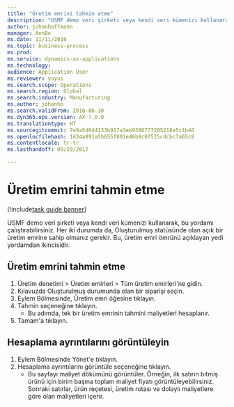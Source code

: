 ```yaml
---
title: "Üretim emrini tahmin etme"
description: "USMF demo veri şirketi veya kendi veri kümenizi kullanarak, bu yordamı çalıştırabilirsiniz."
author: johanhoffmann
manager: AnnBe
ms.date: 11/11/2016
ms.topic: business-process
ms.prod: 
ms.service: dynamics-ax-applications
ms.technology: 
audience: Application User
ms.reviewer: yuyus
ms.search.scope: Operations
ms.search.region: Global
ms.search.industry: Manufacturing
ms.author: johanho
ms.search.validFrom: 2016-06-30
ms.dyn365.ops.version: AX 7.0.0
ms.translationtype: HT
ms.sourcegitcommit: 7e0a5d044133b917a3eb9386773205218e5c1b40
ms.openlocfilehash: 1d34a891a5b655f801e46b8c07525cdcbc7a65c8
ms.contentlocale: tr-tr
ms.lasthandoff: 09/29/2017

---
```

# <a name="estimate-a-production-order"></a>Üretim emrini tahmin etme

[!include[task guide banner](../../includes/task-guide-banner.md)]

USMF demo veri şirketi veya kendi veri kümenizi kullanarak, bu yordamı çalıştırabilirsiniz. Her iki durumda da, Oluşturulmuş statüsünde olan açık bir üretim emrine sahip olmanız gerekir. Bu, üretim emri ömrünü açıklayan yedi yordamdan ikincisidir.


## <a name="estimate-a-production-order"></a>Üretim emrini tahmin etme
1. Üretim denetimi > Üretim emirleri > Tüm üretim emirleri'ne gidin.
2. Kılavuzda Oluşturulmuş durumunda olan bir siparişi seçin.
3. Eylem Bölmesinde, Üretim emri öğesine tıklayın.
4. Tahmin seçeneğine tıklayın.
    * Bu adımda, tek bir üretim emrinin tahmini maliyetleri hesaplanır.   
5. Tamam'a tıklayın.

## <a name="view-the-calculation-details"></a>Hesaplama ayrıntılarını görüntüleyin
1. Eylem Bölmesinde Yönet'e tıklayın.
2. Hesaplama ayrıntılarını görüntüle seçeneğine tıklayın.
    * Bu sayfayı maliyet dökümünü görüntüler. Örneğin, ilk satırın bitmiş ürünü için birim başına toplam maliyet fiyatı görüntüleyebilirsiniz. Sonraki satırlar, ürün reçetesi, üretim rotası ve dolaylı maliyetlere göre olan maliyetleri içerir.  

